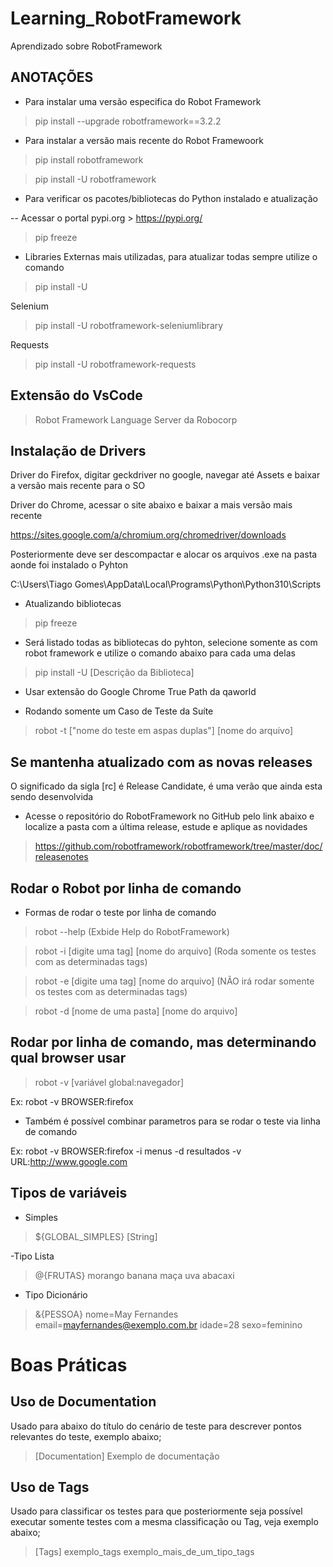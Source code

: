 # Learning_RobotFramework
Aprendizado sobre RobotFramework

## ANOTAÇÕES

 - Para instalar uma versão especifica do Robot Framework

> pip install --upgrade robotframework==3.2.2

 - Para instalar a versão mais recente do Robot Framewoork

> pip install robotframework

> pip install -U robotframework

 -  Para verificar os pacotes/bibliotecas do Python instalado e atualização

-- Acessar o portal pypi.org > https://pypi.org/

> pip freeze
 
 - Libraries Externas mais utilizadas, para atualizar todas sempre utilize o comando 

> pip install -U
 
 Selenium
> pip install -U robotframework-seleniumlibrary
 
 Requests
> pip install -U robotframework-requests

## Extensão do VsCode

> Robot Framework Language Server da Robocorp

## Instalação de Drivers

Driver do Firefox, digitar geckdriver no google, navegar até Assets e baixar a versão mais recente para o SO

Driver do Chrome, acessar o site abaixo e baixar a mais versão mais recente

https://sites.google.com/a/chromium.org/chromedriver/downloads

Posteriormente deve ser descompactar e alocar os arquivos .exe na pasta aonde foi instalado o Pyhton

C:\Users\Tiago Gomes\AppData\Local\Programs\Python\Python310\Scripts

- Atualizando bibliotecas

> pip freeze

- Será listado todas as bibliotecas do pyhton, selecione somente as com robot framework e utilize o comando abaixo para cada uma delas

> pip install -U [Descrição da Biblioteca]

- Usar extensão do Google Chrome True Path da qaworld

- Rodando somente um Caso de Teste da Suíte

> robot -t ["nome do teste em aspas duplas"] [nome do arquivo]

## Se mantenha atualizado com as novas releases

O significado da sigla [rc] é Release Candidate, é uma verão que ainda esta sendo desenvolvida

- Acesse o repositório do RobotFramework no GitHub pelo link abaixo e localize a pasta com a última release, estude e aplique as novidades

> https://github.com/robotframework/robotframework/tree/master/doc/releasenotes

## Rodar o Robot por linha de comando

- Formas de rodar o teste por linha de comando

> robot --help (Exbide Help do RobotFramework)

> robot -i [digite uma tag] [nome do arquivo] (Roda somente os testes com as determinadas tags)

> robot -e [digite uma tag] [nome do arquivo] (NÃO irá rodar somente os testes com as determinadas tags)

> robot -d [nome de uma pasta] [nome do arquivo]

## Rodar por linha de comando, mas determinando qual browser usar

> robot -v [variável global:navegador]

Ex: robot -v BROWSER:firefox

- Também é possível combinar parametros para se rodar o teste via linha de comando

Ex: robot -v BROWSER:firefox -i menus -d resultados -v URL:http://www.google.com

## Tipos de variáveis

- Simples
> ${GLOBAL_SIMPLES} [String]

-Tipo Lista
> @{FRUTAS}	morango  banana  maça   uva  abacaxi

- Tipo Dicionário
> &{PESSOA}  nome=May Fernandes email=mayfernandes@exemplo.com.br  idade=28  sexo=feminino

# Boas Práticas

## Uso de Documentation

Usado para abaixo do título do cenário de teste para descrever pontos relevantes do teste, exemplo abaixo;

> [Documentation]     Exemplo de documentação
 

## Uso de Tags

Usado para classificar os testes para que posteriormente seja possível executar somente testes com a mesma classificação ou Tag, veja exemplo abaixo;

> [Tags]              exemplo_tags    exemplo_mais_de_um_tipo_tags



